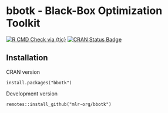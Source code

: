 # bbotk - Black-Box Optimization Toolkit

<!-- badges: start -->
[![R CMD Check via {tic}](https://github.com/mlr-org/bbotk/workflows/R%20CMD%20Check%20via%20{tic}/badge.svg?branch=master)](https://github.com/mlr-org/bbotk/actions)
[![CRAN Status Badge](https://www.r-pkg.org/badges/version-ago/bbotk)](https://cran.r-project.org/package=bbotk)
<!-- badges: end -->

## Installation

CRAN version

```{r}
install.packages("bbotk")
```

Development version

```{r}
remotes::install_github("mlr-org/bbotk")
```
